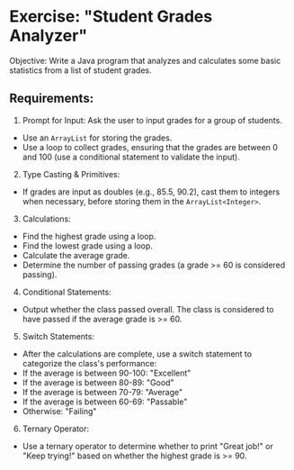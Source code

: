 # Exercise: "Student Grades Analyzer"

Objective: Write a Java program that analyzes and calculates some basic statistics from a list of student grades.

## Requirements:
1.	Prompt for Input: Ask the user to input grades for a group of students.
  - Use an `ArrayList` for storing the grades.
  - Use a loop to collect grades, ensuring that the grades are between 0 and 100 (use a conditional statement to validate the input).
2.	Type Casting & Primitives:
  - If grades are input as doubles (e.g., 85.5, 90.2), cast them to integers when necessary, before storing them in the `ArrayList<Integer>`.
3.	Calculations:
  - Find the highest grade using a loop.
  - Find the lowest grade using a loop.
  - Calculate the average grade.
  - Determine the number of passing grades (a grade >= 60 is considered passing).
4.	Conditional Statements:
  - Output whether the class passed overall. The class is considered to have passed if the average grade is >= 60.
5.	Switch Statements:
  - After the calculations are complete, use a switch statement to categorize the class's performance:
  - If the average is between 90-100: "Excellent"
  - If the average is between 80-89: "Good"
  - If the average is between 70-79: "Average"
  - If the average is between 60-69: "Passable"
  - Otherwise: "Failing"
6.	Ternary Operator:
  - Use a ternary operator to determine whether to print "Great job!" or "Keep trying!" based on whether the highest grade is >= 90.